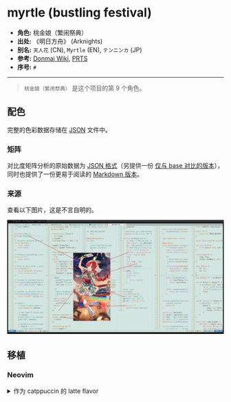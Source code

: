 # myrtle (bustling festival)

- **角色:** 桃金娘（繁闹祭典）
- **出处:** 《明日方舟》 (Arknights)
- **别名:** `天人花` (CN), `Myrtle` (EN), `テンニンカ` (JP)
- **参考:** [Donmai Wiki](<https://donmai.moe/wiki_pages/myrtle_(arknights)>), [PRTS](https://prts.wiki/w/%E6%A1%83%E9%87%91%E5%A8%98)
- **序号:** `# `

---

> `桃金娘（繁闹祭典）` 是这个项目的第 9 个角色。

## 配色

完整的色彩数据存储在 [JSON](./palette.json) 文件中。

### 矩阵

对比度矩阵分析的原始数据为 [JSON 格式](./contrast-matrix.json)（另提供一份 [仅与 base 对比的版本](./contrast-base.json)），同时也提供了一份更易于阅读的 [Markdown 版本](./contrast-report.md)。

### 来源

查看以下图片，这是不言自明的。

![sample](./assets/sample.png)

## 移植

### Neovim

<details>
	<summary>作为 catppuccin 的 latte flavor</summary>

```lua
require("catppuccin").setup {
    color_overrides = {
        latte = {
        rosewater= "#d0755b",
        flamingo = "#f15c5c",
        pink     = "#ca757d",
        mauve    = "#d0727c",
        red      = "#e75454",
        maroon   = "#be4f48",
        peach    = "#fe4f06",
        yellow   = "#bf8037",
        green    = "#329f6b",
        teal     = "#4f9a91",
        sky      = "#7991a7",
        sapphire = "#356593",
        blue     = "#497fb2",
        lavender = "#a97ebc",
        text     = "#5a4540",
        subtext0 = "#7a5d56",
        subtext1 = "#6b524c",
        base     = "#d3e5e1",
        mantle   = "#cadfda",
        crust    = "#c0d9d3",
        surface0 = "#adcdc6",
        surface1 = "#9ac2b9",
        surface2 = "#87b6ab",
        overlay0 = "#74ab9e",
        overlay1 = "#619f91",
        overlay2 = "#558d80",
        },
    }
}
```

</details>
